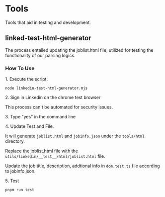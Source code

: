 # Tools

Tools that aid in testing and development.

## linked-test-html-generator

The process entailed updating the joblist.html file, utilized for testing the functionality of our parsing logics.

### How To Use

1\. Execute the script.

```
node linkedin-test-html-generator.mjs
```

2\. Sign in Linkedin on the chrome test browser

This process can't be automated for security issues.

3\. Type "yes" in the command line

4\. Update Test and File.

It will generate `joblist.html` and `jobinfo.json` under the `tools/html` directory.

Replace the joblist.html file with the `utils/linkedin/__test__/html/joblist.html` file.

Update the job title, description, addtional info in `dom.test.ts` file according to jobinfo.json.

5\. Test

```
pnpm run test
```
